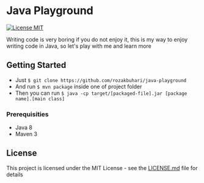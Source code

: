 # Java Playground

[![License MIT](https://img.shields.io/badge/license-MIT-blue.svg)](https://raw.githubusercontent.com/rozakbuhari/java-playground/master/LICENSE.md)

Writing code is very boring if you do not enjoy it, this is my way to enjoy writing code in Java, so let's play with me and learn more

## Getting Started

* Just `$ git clone https://github.com/rozakbuhari/java-playground`
* And run `$ mvn package` inside one of project folder
* Then you can run `$ java -cp target/[packaged-file].jar [package name].[main class]`

### Prerequisities

* Java 8
* Maven 3

## License

This project is licensed under the MIT License - see the [LICENSE.md](LICENSE.md) file for details
